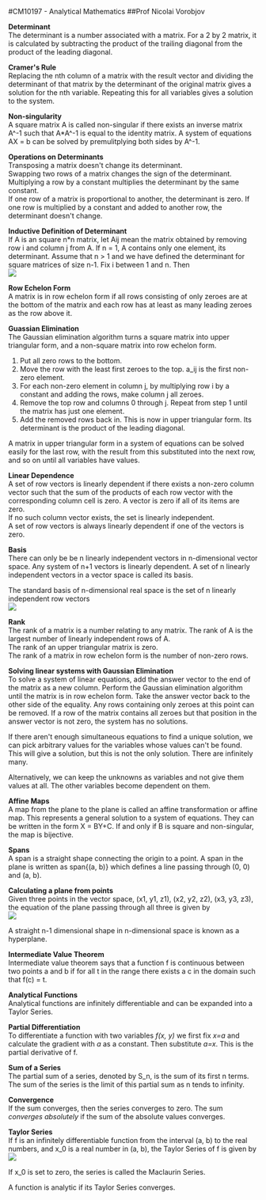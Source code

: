 #CM10197 - Analytical Mathematics
##Prof Nicolai Vorobjov

**Determinant**  
The determinant is a number associated with a matrix. For a 2 by 2 matrix, it is calculated by subtracting the product of the trailing diagonal from the product of the leading diagonal.

**Cramer's Rule**  
Replacing the nth column of a matrix with the result vector and dividing the determinant of that matrix by the determinant of the original matrix gives a solution for the nth variable. Repeating this for all variables gives a solution to the system.

**Non-singularity**  
A square matrix A is called non-singular if there exists an inverse matrix A^-1 such that A*A^-1 is equal to the identity matrix. A system of equations AX = b can be solved by premulitplying both sides by A^-1.

**Operations on Determinants**  
Transposing a matrix doesn't change its determinant.  
Swapping two rows of a matrix changes the sign of the determinant.  
Multiplying a row by a constant multiplies the determinant by the same constant.  
If one row of a matrix is proportional to another, the determinant is zero.
If one row is multiplied by a constant and added to another row, the determinant doesn't change.

**Inductive Definition of Determinant**  
If A is an square n*n matrix, let Aij mean the matrix obtained by removing row i and column j from A. If n = 1, A contains only one element, its determinant. Assume that n > 1 and we have defined the determinant for square matrices of size n-1. Fix i between 1 and n. Then  
![](http://i.gyazo.com/eab194fc531873d8879ab41f801b8d5d.png)

**Row Echelon Form**  
A matrix is in row echelon form if all rows consisting of only zeroes are at the bottom of the matrix and each row has at least as many leading zeroes as the row above it.

**Guassian Elimination**  
The Gaussian elimination algorithm turns a square matrix into upper triangular form, and a non-square matrix into row echelon form.
1. Put all zero rows to the bottom.  
2. Move the row with the least first zeroes to the top. a_ij is the first non-zero element.  
3. For each non-zero element in column j, by multiplying row i by a constant and adding the rows, make column j all zeroes.  
4. Remove the top row and columns 0 through j. Repeat from step 1 until the matrix has just one element.  
5. Add the removed rows back in. This is now in upper triangular form. Its determinant is the product of the leading diagonal.

A matrix in upper triangular form in a system of equations can be solved easily for the last row, with the result from this substituted into the next row, and so on until all variables have values.

**Linear Dependence**  
A set of row vectors is linearly dependent if there exists a non-zero column vector such that the sum of the products of each row vector with the corresponding column cell is zero. A vector is zero if all of its items are zero.  
If no such column vector exists, the set is linearly independent.  
A set of row vectors is always linearly dependent if one of the vectors is zero.  

**Basis**  
There can only be be n linearly independent vectors in n-dimensional vector space. Any system of n+1 vectors is linearly dependent. A set of n linearly independent vectors in a vector space is called its basis.

The standard basis of n-dimensional real space is the set of n linearly independent row vectors  
![](http://i.gyazo.com/847034963aa2df0ee314be4aac26958c.png)

**Rank**  
The rank of a matrix is a number relating to any matrix. The rank of A is the largest number of linearly independent rows of A.  
The rank of an upper triangular matrix is zero.  
The rank of a matrix in row echelon form is the number of non-zero rows.

**Solving linear systems with Gaussian Elimination**  
To solve a system of linear equations, add the answer vector to the end of the matrix as a new column. Perform the Gaussian elimination algorithm until the matrix is in row echelon form. Take the answer vector back to the other side of the equality. Any rows containing only zeroes at this point can be removed. If a row of the matrix contains all zeroes but that position in the answer vector is not zero, the system has no solutions.

If there aren't enough simultaneous equations to find a unique solution, we can pick arbitrary values for the variables whose values can't be found. This will give a solution, but this is not the only solution. There are infinitely many.

Alternatively, we can keep the unknowns as variables and not give them values at all. The other variables become dependent on them.

**Affine Maps**  
A map from the plane to the plane is called an affine transformation or affine map. This represents a general solution to a system of equations. They can be written in the form X = BY+C. If and only if B is square and non-singular, the map is bijective.

**Spans**  
A span is a straight shape connecting the origin to a point. A span in the plane is written as span{(a, b)} which defines a line passing through (0, 0) and (a, b).

**Calculating a plane from points**  
Given three points in the vector space, (x1, y1, z1), (x2, y2, z2), (x3, y3, z3), the equation of the plane passing through all three is given by  
![](http://i.gyazo.com/64484ada44e6c062b90804120e450128.png)

A straight n-1 dimensional shape in n-dimensional space is known as a hyperplane.

**Intermediate Value Theorem**  
Intermediate value theorem says that a function f is continuous between two points a and b if for all t in the range there exists a c in the domain such that f(c) = t.

**Analytical Functions**  
Analytical functions are infinitely differentiable and can be expanded into a Taylor Series.

**Partial Differentiation**  
To differentiate a function with two variables *f(x, y)* we first fix *x=a* and calculate the gradient with *a* as a constant. Then substitute *a=x*. This is the partial derivative of f.

**Sum of a Series**  
The partial sum of a series, denoted by S_n, is the sum of its first n terms. The sum of the series is the limit of this partial sum as n tends to infinity.

**Convergence**  
If the sum converges, then the series converges to zero. The sum *converges absolutely* if the sum of the absolute values converges.

**Taylor Series**  
If f is an infinitely differentiable function from the interval (a, b) to the real numbers, and x_0 is a real number in (a, b), the Taylor Series of f is given by  
![](http://i.stack.imgur.com/MAMOg.png)

If x_0 is set to zero, the series is called the Maclaurin Series.

A function is analytic if its Taylor Series converges.
